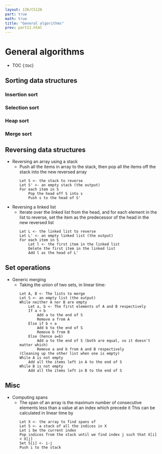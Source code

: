 ```yaml
---
layout: 126/CS126
part: true
math: true
title: "General algorithms"
prev: part11.html
---
```


# General algorithms

* TOC
{:toc}

## Sorting data structures

### Insertion sort
### Selection sort
### Heap sort
### Merge sort


## Reversing data structures
- Reversing an array using a stack
  - Push all the items in array to the stack, then pop all the items off the stack into the new reversed array
    ```
    Let S <- the stack to reverse
    Let S' <- an empty stack (the output)
    For each item in S
    	Pop the head off S into s
    	Push s to the head of S'
    ```
- Reversing a linked list
  - Iterate over the linked list from the head, and for each element in the list to reverse, set the item as the predecessor of the head in the new reversed list
    ```
    Let L <- the linked list to reverse
    Let L' <- an empty linked list (the output)
    For each item in S
    	Let l <- the first item in the linked list
    	Delete the first item in the linked list
    	Add l as the head of L'
    ```



## Set operations
- Generic merging
  - Taking the union of two sets, in linear time:
    ```
    Let A, B <- The lists to merge
    Let S <- an empty list (the output)
    While neither A nor B are empty
    	Let a, b <- The first elements of A and B respectively
    	If a < b
    		Add a to the end of S
    		Remove a from A
    	Else if b < a
    		Add b to the end of S
    		Remove b from B
    	Else (hence a=b)
    		Add a to the end of S (both are equal, so it doesn't matter which)
    		Remove a and b from A and B respectively
    (Cleaning up the other list when one is empty)
    While A is not empty
    	Add all the items left in A to the end of S
    While B is not empty
    	Add all the items left in B to the end of S
    ```



## Misc
- Computing spans
  - The span of an array is the maximum number of consecutive elements less than a value at an index which precede it
    This can be calculated in linear time by
    ```
    Let X <- the array to find spans of
    Let S <- a stack of all the indices in X
    Let i be the current index
    Pop indices from the stack until we find index j such that X[i] < X[j]
    Set S[i] <- i-j
    Push i to the stack
    ```
